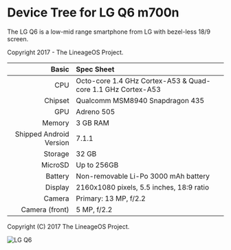 Device Tree for LG Q6 m700n
===========================================

The LG Q6 is a low-mid range smartphone from LG with bezel-less 18/9 screen.

Copyright 2017 - The LineageOS Project.

Basic   | Spec Sheet
-------:|:-------------------------
CPU     | Octo-core 1.4 GHz Cortex-A53 & Quad-core 1.1 GHz Cortex-A53
Chipset | Qualcomm MSM8940 Snapdragon 435
GPU     | Adreno 505
Memory  | 3 GB RAM
Shipped Android Version | 7.1.1
Storage | 32 GB
MicroSD | Up to 256GB
Battery | Non-removable Li-Po 3000 mAh battery
Display | 2160x1080 pixels, 5.5 inches, 18:9 ratio
Camera  | Primary: 13 MP, f/2.2
Camera (front)	| 5 MP, f/2.2

Copyright (C) 2017 The LineageOS Project.

![LG Q6](http://cdn2.gsmarena.com/vv/pics/lg/lg-q6-1.jpg "LG Q6")
